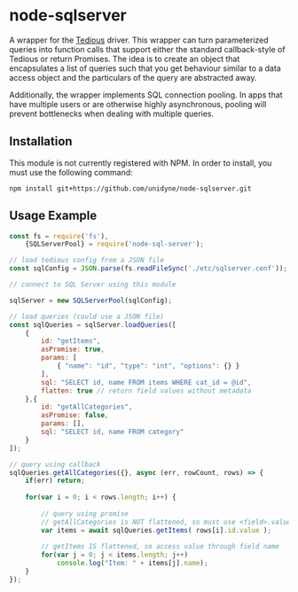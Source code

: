 # node-sqlserver

A wrapper for the [Tedious](https://www.npmjs.com/package/tedious) driver. This wrapper can turn parameterized queries into function calls that support either the standard callback-style of Tedious or return Promises. The idea is to create an object that encapsulates a list of queries such that you get behaviour similar to a data access object and the particulars of the query are abstracted away.

Additionally, the wrapper implements SQL connection pooling. In apps that have multiple users or are otherwise highly asynchronous, pooling will prevent bottlenecks when dealing with multiple queries.

## Installation
This module is not currently registered with NPM. In order to install, you must use the following command:

`npm install git+https://github.com/unidyne/node-sqlserver.git`

## Usage Example

```js
const fs = require('fs'),
	{SQLServerPool} = require('node-sql-server');

// load tedious config from a JSON file
const sqlConfig = JSON.parse(fs.readFileSync('./etc/sqlserver.conf'));

// connect to SQL Server using this module

sqlServer = new SQLServerPool(sqlConfig);

// load queries (could use a JSON file)
const sqlQueries = sqlServer.loadQueries([
	{
		id: "getItems",
		asPromise: true,
		params: [
			{ "name": "id", "type": "int", "options": {} }
		],
		sql: "SELECT id, name FROM items WHERE cat_id = @id",
		flatten: true // return field values without metadata
	},{
		id: "getAllCategories",
		asPromise: false,
		params: [],
		sql: "SELECT id, name FROM category"
	}
]);

// query using callback
sqlQueries.getAllCategories({}, async (err, rowCount, rows) => {
	if(err) return;
	
	for(var i = 0; i < rows.length; i++) {
		
		// query using promise
		// getAllCategories is NOT flattened, so must use <field>.value
		var items = await sqlQueries.getItems( rows[i].id.value );
		
		// getItems IS flattened, so access value through field name
		for(var j = 0; j < items.length; j++)
			console.log("Item: " + items[j].name);
	}
});
```

